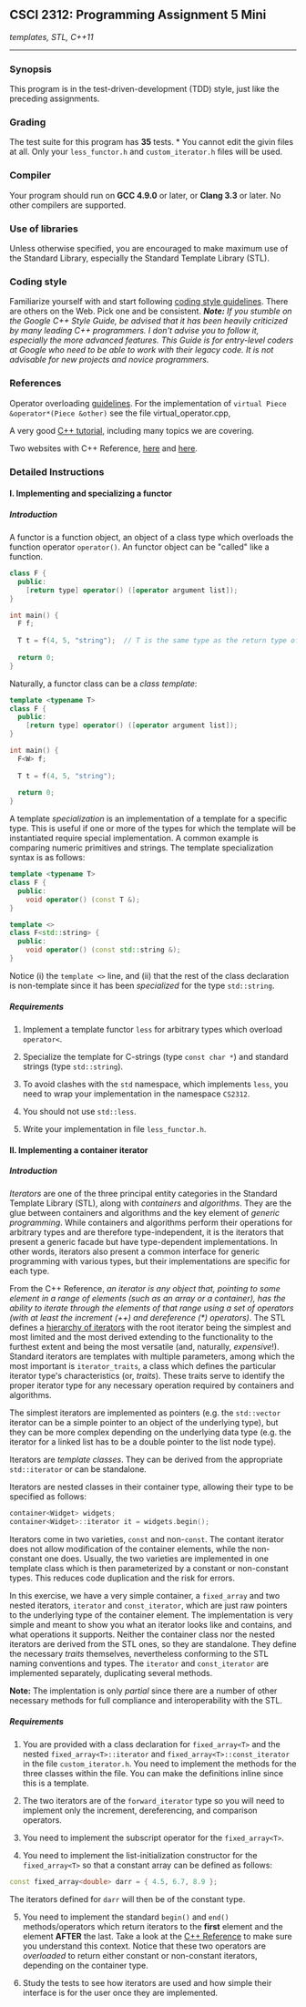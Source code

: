 ## CSCI 2312: Programming Assignment 5 Mini 

_templates, STL, C++11_

* * *


### Synopsis


This program is in the test-driven-development (TDD) style, just like the preceding assignments. 




### Grading

 The test suite for this program has __35__ tests. * You cannot edit the givin files at all. Only your `less_functor.h` and `custom_iterator.h` files will be used.

### Compiler

Your program should run on **GCC 4.9.0** or later, or **Clang 3.3** or later. No other compilers are supported.



### Use of libraries

Unless otherwise specified, you are encouraged to make maximum use of the Standard Library, especially the Standard Template Library (STL).

### Coding style

Familiarize yourself with and start following [coding style guidelines](http://courses.cms.caltech.edu/cs11/material/cpp/donnie/cppstyle.html). There are others on the Web. Pick one and be consistent. _**Note:** If you stumble on the Google C++ Style Guide, be advised that it has been heavily criticized by many leading C++ programmers. I don't advise you to follow it, especially the more advanced features. This Guide is for entry-level coders at Google who need to be able to work with their legacy code. It is not advisable for new projects and novice programmers._

### References

Operator overloading [guidelines](http://courses.cms.caltech.edu/cs11/material/cpp/donnie/cpp-ops.html). For the implementation of `virtual Piece &operator*(Piece &other)` see the file virtual_operator.cpp, 

A very good [C++ tutorial](http://www.learncpp.com/), including many topics we are covering.

Two websites with C++ Reference, [here](http://en.cppreference.com/w/) and [here](http://www.cplusplus.com/).

### Detailed Instructions

#### I. Implementing and specializing a functor 

##### Introduction

A functor is a function object, an object of a class type which overloads the function operator `operator()`. An functor object can be "called" like a function.

```c++
class F {
  public:
    [return type] operator() ([operator argument list]);
}

int main() {
  F f;
  
  T t = f(4, 5, "string");  // T is the same type as the return type of F::operator()
  
  return 0;
}
```

Naturally, a functor class can be a _class template_:

```c++
template <typename T>
class F {
  public:
    [return type] operator() ([operator argument list]);
}

int main() {
  F<W> f;
  
  T t = f(4, 5, "string");
  
  return 0;
}
```

A template _specialization_ is an implementation of a template for a specific type. This is useful if one or more of the types for which the template will be instantiated require special implementation. A common example is comparing numeric primitives and strings. The template specialization syntax is as follows:

```c++
template <typename T>
class F {
  public:
    void operator() (const T &);
}

template <>
class F<std::string> {
  public:
    void operator() (const std::string &);
}
```

Notice (i) the `template <>` line, and (ii) that the rest of the class declaration is non-template since it has been _specialized_ for the type `std::string`.

##### Requirements

1. Implement a template functor `less` for arbitrary types which overload `operator<`.

2. Specialize the template for C-strings (type `const char *`) and standard strings (type `std::string`).

3. To avoid clashes with the `std` namespace, which implements `less`, you need to wrap your implementation in the namespace `CS2312`.

4. You should not use `std::less`.

5. Write your implementation in file `less_functor.h`.

#### II. Implementing a container iterator

##### Introduction

_Iterators_ are one of the three principal entity categories in the Standard Template Library (STL), along with _containers_ and _algorithms_. They are the glue between containers and algorithms and the key element of _generic programming_. While containers and algorithms perform their operations for arbitrary types and are therefore type-independent, it is the iterators that present a generic facade but have type-dependent implementations. In other words, iterators also present a common interface for generic programming with various types, but their implementations are specific for each type.

From the C++ Reference, _an iterator is any object that, pointing to some element in a range of elements (such as an array or a container), has the ability to iterate through the elements of that range using a set of operators (with at least the increment (++) and dereference (*) operators)_. The STL defines a [hierarchy of iterators](http://www.cplusplus.com/reference/iterator/) with the root iterator being the simplest and most limited and the most derived extending to the functionality to the furthest extent and being the most versatile (and, naturally, _expensive_!). Standard iterators are templates with multiple parameters, among which the most important is `iterator_traits`, a class which defines the particular iterator type's characteristics (or, _traits_). These traits serve to identify the proper iterator type for any necessary operation required by containers and algorithms.

The simplest iterators are implemented as pointers (e.g. the `std::vector` iterator can be a simple pointer to an object of the underlying type), but they can be more complex depending on the underlying data type (e.g. the iterator for a linked list has to be a double pointer to the list node type).

Iterators are _template classes_. They can be derived from the appropriate `std::iterator` or can be standalone.

Iterators are nested classes in their container type, allowing their type to be specified as follows:

```c++
container<Widget> widgets;
container<Widget>::iterator it = widgets.begin();
```

Iterators come in two varieties, `const` and non-`const`. The contant iterator does not allow modification of the container elements, while the non-constant one does. Usually, the two varieties are implemented in one template class which is then parameterized by a constant or non-constant types. This reduces code duplication and the risk for errors.

In this exercise, we have a very simple container, a `fixed_array` and two nested iterators, `iterator` and `const_iterator`, which are just raw pointers to the underlying type of the container element. The implementation is very simple and meant to show you what an iterator looks like and contains, and what operations it supports. Neither the container class nor the nested iterators are derived from the STL ones, so they are standalone. They define the necessary _traits_ themselves, nevertheless conforming to the STL naming conventions and types. The `iterator` and `const_iterator` are implemented separately, duplicating several methods. 

**Note:** The implentation is only _partial_ since there are a number of other necessary methods for full compliance and interoperability with the STL.

##### Requirements

1. You are provided with a class declaration for `fixed_array<T>` and the nested `fixed_array<T>::iterator` and `fixed_array<T>::const_iterator` in the file `custom_iterator.h`. You need to implement the methods for the three classes within the file. You can make the definitions inline since this is a template.

2. The two iterators are of the `forward_iterator` type so you will need to implement only the increment, dereferencing, and comparison operators.

3. You need to implement the subscript operator for the `fixed_array<T>`.

4. You need to implement the list-initialization constructor for the `fixed_array<T>` so that a constant array can be defined as follows:

  ```c++
  const fixed_array<double> darr = { 4.5, 6.7, 8.9 };
  ```

  The iterators defined for `darr` will then be of the constant type.

5. You need to implement the standard `begin()` and `end()` methods/operators which return iterators to the **first** element and the element **AFTER** the last. Take a look at the [C++ Reference](http://en.cppreference.com/w/cpp/iterator/begin) to make sure you understand this context. Notice that these two operators are _overloaded_ to return either constant or non-constant iterators, depending on the container type.

6. Study the tests to see how iterators are used and how simple their interface is for the user once they are implemented.
